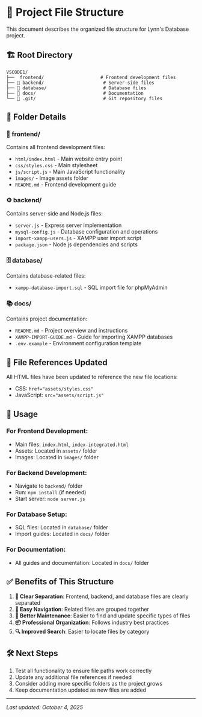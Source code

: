 # 📁 Project File Structure

This document describes the organized file structure for Lynn's Database project.

## 🏗️ Root Directory
```
VSCODE1/
├──  frontend/                     # Frontend development files
├── 📁 backend/                      # Server-side files
├── 📁 database/                     # Database files
├── 📁 docs/                         # Documentation
└── 📁 .git/                         # Git repository files
```

## 📂 Folder Details

### 🎨 frontend/
Contains all frontend development files:
- `html/index.html` - Main website entry point
- `css/styles.css` - Main stylesheet
- `js/script.js` - Main JavaScript functionality
- `images/` - Image assets folder
- `README.md` - Frontend development guide

### ⚙️ backend/
Contains server-side and Node.js files:
- `server.js` - Express server implementation
- `mysql-config.js` - Database configuration and operations
- `import-xampp-users.js` - XAMPP user import script
- `package.json` - Node.js dependencies and scripts

### 🗄️ database/
Contains database-related files:
- `xampp-database-import.sql` - SQL import file for phpMyAdmin

### 📚 docs/
Contains project documentation:
- `README.md` - Project overview and instructions
- `XAMPP-IMPORT-GUIDE.md` - Guide for importing XAMPP databases
- `.env.example` - Environment configuration template



## 🔗 File References Updated

All HTML files have been updated to reference the new file locations:
- CSS: `href="assets/styles.css"`
- JavaScript: `src="assets/script.js"`

## 🚀 Usage

### For Frontend Development:
- Main files: `index.html`, `index-integrated.html`
- Assets: Located in `assets/` folder
- Images: Located in `images/` folder

### For Backend Development:
- Navigate to `backend/` folder
- Run: `npm install` (if needed)
- Start server: `node server.js`

### For Database Setup:
- SQL files: Located in `database/` folder
- Import guides: Located in `docs/` folder

### For Documentation:
- All guides and documentation: Located in `docs/` folder

## ✅ Benefits of This Structure

1. **🎯 Clear Separation**: Frontend, backend, and database files are clearly separated
2. **📖 Easy Navigation**: Related files are grouped together
3. **🔧 Better Maintenance**: Easier to find and update specific types of files
4. **📦 Professional Organization**: Follows industry best practices
5. **🔍 Improved Search**: Easier to locate files by category

## 🛠️ Next Steps

1. Test all functionality to ensure file paths work correctly
2. Update any additional file references if needed
3. Consider adding more specific folders as the project grows
4. Keep documentation updated as new files are added

---
*Last updated: October 4, 2025*